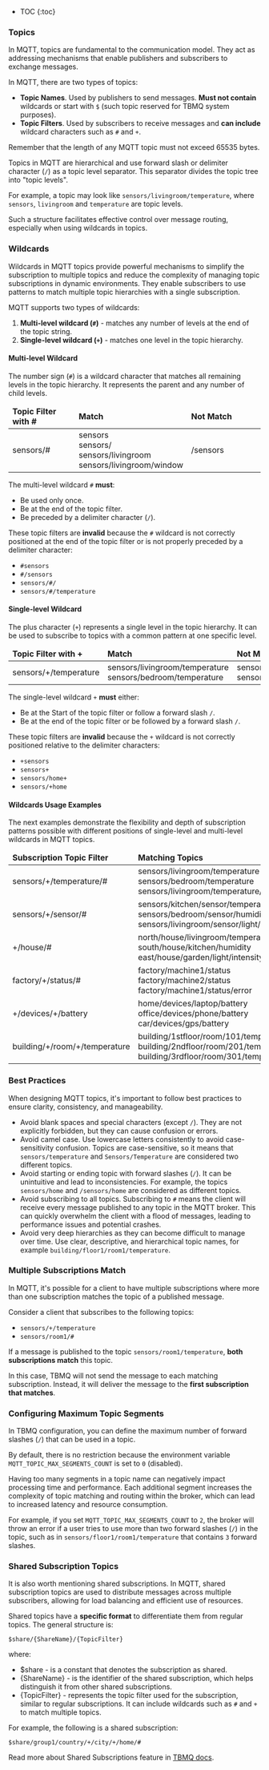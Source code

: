 
* TOC
{:toc}

### Topics

In MQTT, topics are fundamental to the communication model. They act as addressing mechanisms that enable publishers and subscribers to exchange messages.

In MQTT, there are two types of topics:
* **Topic Names**. Used by publishers to send messages. **Must not contain** wildcards or start with `$` (such topic reserved for TBMQ system purposes).
* **Topic Filters**. Used by subscribers to receive messages and **can include** wildcard characters such as `#` and `+`.

Remember that the length of any MQTT topic must not exceed 65535 bytes.

Topics in MQTT are hierarchical and use forward slash or delimiter character (`/`) as a topic level separator. 
This separator divides the topic tree into "topic levels".

For example, a topic may look like `sensors/livingroom/temperature`, where `sensors`, `livingroom` and `temperature` are topic levels.

Such a structure facilitates effective control over message routing, especially when using wildcards in topics.

### Wildcards

Wildcards in MQTT topics provide powerful mechanisms to simplify the subscription to multiple topics and reduce the complexity of managing topic subscriptions in dynamic environments. They enable subscribers to use patterns to match multiple topic hierarchies with a single subscription.

MQTT supports two types of wildcards:
1. **Multi-level wildcard (`#`)** - matches any number of levels at the end of the topic string.
2. **Single-level wildcard (`+`)** - matches one level in the topic hierarchy.

#### Multi-level Wildcard

The number sign (`#`) is a wildcard character that matches all remaining levels in the topic hierarchy. It represents the parent and any number of child levels.

<table>
  <thead>
      <tr>
          <td style="width: 30%"><b>Topic Filter with #</b></td>
          <td style="width: 35%"><b>Match</b></td>
          <td style="width: 35%"><b>Not Match</b></td>
      </tr>
  </thead>
  <tbody>
      <tr>
        <td>sensors/#</td>
        <td>
          sensors<br>
          sensors/<br>
          sensors/livingroom<br>
          sensors/livingroom/window
        </td>
        <td>
          /sensors
        </td>
      </tr>
  </tbody>
</table>

The multi-level wildcard `#` **must**:
* Be used only once.
* Be at the end of the topic filter.
* Be preceded by a delimiter character (`/`).

These topic filters are **invalid** because the `#` wildcard is not correctly positioned at the end of the topic filter or is not properly preceded by a delimiter character:
* `#sensors`
* `#/sensors`
* `sensors/#/`
* `sensors/#/temperature`

#### Single-level Wildcard

The plus character (`+`) represents a single level in the topic hierarchy. It can be used to subscribe to topics with a common pattern at one specific level.

<table>
  <thead>
      <tr>
          <td style="width: 30%"><b>Topic Filter with +</b></td>
          <td style="width: 35%"><b>Match</b></td>
          <td style="width: 35%"><b>Not Match</b></td>
      </tr>
  </thead>
  <tbody>
      <tr>
        <td>sensors/+/temperature</td>
        <td>
          sensors/livingroom/temperature<br>
          sensors/bedroom/temperature
        </td>
        <td>
          sensors/livingroom/window/temperature<br>
          sensors/temperature
        </td>
      </tr>
  </tbody>
</table>

The single-level wildcard `+` **must** either:
* Be at the Start of the topic filter or follow a forward slash `/`.
* Be at the end of the topic filter or be followed by a forward slash `/`.

These topic filters are **invalid** because the `+` wildcard is not correctly positioned relative to the delimiter characters:
* `+sensors`
* `sensors+`
* `sensors/home+`
* `sensors/+home`

#### Wildcards Usage Examples

The next examples demonstrate the flexibility and depth of subscription patterns possible with different positions of single-level and multi-level wildcards in MQTT topics.

<table>
  <thead>
      <tr>
          <td style="width: 50%"><b>Subscription Topic Filter</b></td><td style="width: 50%"><b>Matching Topics</b></td>
      </tr>
  </thead>
<tbody>
    <tr>
      <td>sensors/+/temperature/#</td>
      <td>
        sensors/livingroom/temperature<br>
        sensors/bedroom/temperature<br>
        sensors/livingroom/temperature/status
      </td>
    </tr>
    <tr>
      <td>sensors/+/sensor/#</td>
      <td>
        sensors/kitchen/sensor/temperature<br>
        sensors/bedroom/sensor/humidity<br>
        sensors/livingroom/sensor/light/intensity
      </td>
    </tr>
    <tr>
      <td>+/house/#</td>
      <td>
        north/house/livingroom/temperature<br>
        south/house/kitchen/humidity<br>
        east/house/garden/light/intensity
      </td>
    </tr>
    <tr>
      <td>factory/+/status/#</td>
      <td>
        factory/machine1/status<br>
        factory/machine2/status<br>
        factory/machine1/status/error
      </td>
    </tr>
    <tr>
      <td>+/devices/+/battery</td>
      <td>
        home/devices/laptop/battery<br>
        office/devices/phone/battery<br>
        car/devices/gps/battery
      </td>
    </tr>
    <tr>
      <td>building/+/room/+/temperature</td>
      <td>
        building/1stfloor/room/101/temperature<br>
        building/2ndfloor/room/201/temperature<br>
        building/3rdfloor/room/301/temperature
      </td>
    </tr>
  </tbody>
</table>

### Best Practices

When designing MQTT topics, it's important to follow best practices to ensure clarity, consistency, and manageability. 

* Avoid blank spaces and special characters (except `/`). They are not explicitly forbidden, but they can cause confusion or errors.
* Avoid camel case. Use lowercase letters consistently to avoid case-sensitivity confusion. Topics are case-sensitive, so it means that `sensors/temperature` and `Sensors/Temperature` are considered two different topics.
* Avoid starting or ending topic with forward slashes (`/`). It can be unintuitive and lead to inconsistencies. For example, the topics `sensors/home` and `/sensors/home` are considered as different topics.
* Avoid subscribing to all topics. Subscribing to `#` means the client will receive every message published to any topic in the MQTT broker. This can quickly overwhelm the client with a flood of messages, leading to performance issues and potential crashes.
* Avoid very deep hierarchies as they can become difficult to manage over time. Use clear, descriptive, and hierarchical topic names, for example `building/floor1/room1/temperature`.

### Multiple Subscriptions Match

In MQTT, it's possible for a client to have multiple subscriptions where more than one subscription matches the topic of a published message.

Consider a client that subscribes to the following topics:
* `sensors/+/temperature`
* `sensors/room1/#`

If a message is published to the topic `sensors/room1/temperature`, **both subscriptions match** this topic. 

In this case, TBMQ will not send the message to each matching subscription. Instead, it will deliver the message to the **first subscription that matches**.

### Configuring Maximum Topic Segments

In TBMQ configuration, you can define the maximum number of forward slashes (`/`) that can be used in a topic.

By default, there is no restriction because the environment variable `MQTT_TOPIC_MAX_SEGMENTS_COUNT` is set to `0` (disabled).

Having too many segments in a topic name can negatively impact processing time and performance. 
Each additional segment increases the complexity of topic matching and routing within the broker, which can lead to increased latency and resource consumption.

For example, if you set `MQTT_TOPIC_MAX_SEGMENTS_COUNT` to `2`, the broker will throw an error if a user tries to use more than two forward slashes (`/`) in the topic, such as in `sensors/floor1/room1/temperature` that contains `3` forward slashes.

### Shared Subscription Topics

It is also worth mentioning shared subscriptions. In MQTT, shared subscription topics are used to distribute messages across multiple subscribers, allowing for load balancing and efficient use of resources.

Shared topics have a **specific format** to differentiate them from regular topics. The general structure is:
```
$share/{ShareName}/{TopicFilter}
```

where:
* $share - is a constant that denotes the subscription as shared.
* {ShareName} - is the identifier of the shared subscription, which helps distinguish it from other shared subscriptions.
* {TopicFilter} - represents the topic filter used for the subscription, similar to regular subscriptions.
  It can include wildcards such as `#` and `+` to match multiple topics.

For example, the following is a shared subscription:

```
$share/group1/country/+/city/+/home/#
```

Read more about Shared Subscriptions feature in [TBMQ docs](/docs/mqtt-broker/user-guide/shared-subscriptions/).